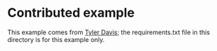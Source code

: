 # Contributed example

This example comes from [Tyler Davis](https://github.com/thirawr); the requirements.txt file in this directory is for this example only.